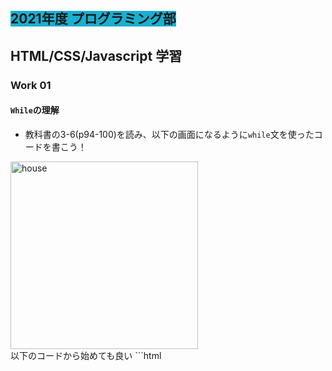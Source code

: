 ##  <span style="background: #1aafd0">2021年度 プログラミング部</span>

## HTML/CSS/Javascript 学習

### Work 01
#### `While`の理解

* 教科書の3-6(p94-100)を読み、以下の画面になるように`while`文を使ったコードを書こう！

<image src="./pics/work-01-01.png" alt="house" width="300"  />

<br>
以下のコードから始めても良い
```html
<!DOCTYPE html>
<html lang="en">
  <head>
    <meta charset="UTF-8" />
    <meta http-equiv="X-UA-Compatible" content="IE=edge" />
    <meta name="viewport" content="width=device-width, initial-scale=1.0" />
    <title>SEIGAKUIN PROGRAMMING CLUB</title>
  </head>
  <body>
    <script>
      "use strict"
      let i = 1
      while (i <= 10) {
        console.log(i)
        i += 1
      }
    </script>
  </body>
</html>

```





